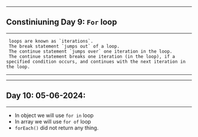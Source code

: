 <hr>

## Constiniuning Day 9: `For` loop
<hr>

> 
     loops are known as `iterations`. 
     The break statement `jumps out` of a loop. 
     The continue statement `jumps over` one iteration in the loop. 
     The continue statement breaks one iteration (in the loop), if a specified condition occurs, and continues with the next iteration in the loop.
<hr>
<hr>

## Day 10: 05-06-2024:
<hr>

- In object we will use `for in` loop
- In array we will use `for of` loop
- `forEach()` did not return any thing. 